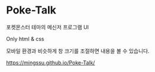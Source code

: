 # Poke-Talk

포켓몬스터 테마의 메신저 프로그램 UI

Only html & css

모바일 환경과 비슷하게 창 크기를 조절하면 내용을 볼 수 있습니다.

https://mingssu.github.io/Poke-Talk/
